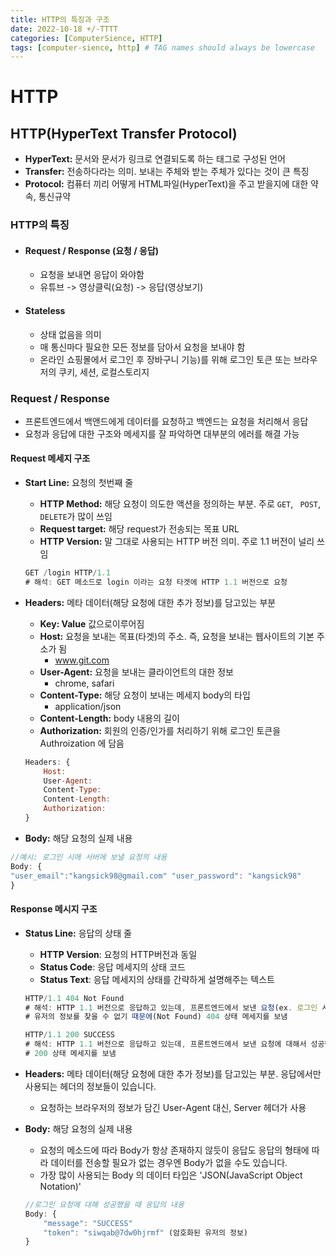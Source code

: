 ```yaml
---
title: HTTP의 특징과 구조
date: 2022-10-18 +/-TTTT
categories: [ComputerSience, HTTP]
tags: [computer-sience, http] # TAG names should always be lowercase
---
```


# HTTP

## HTTP(HyperText Transfer Protocol)

- **HyperText:** 문서와 문서가 링크로 연결되도록 하는 태그로 구성된 언어
- **Transfer:** 전송하다라는 의미. 보내는 주체와 받는 주체가 있다는 것이 큰 특징
- **Protocol:** 컴퓨터 끼리 어떻게 HTML파일(HyperText)을 주고 받을지에 대한 약속, 통신규약

### HTTP의 특징

- #### Request / Response (요청 / 응답)

  - 요청을 보내면 응답이 와야함
  - 유튜브 -> 영상클릭(요청) -> 응답(영상보기)

- #### Stateless

  - 상태 없음을 의미
  - 매 통신마다 필요한 모든 정보를 담아서 요청을 보내야 함
  - 온라인 쇼핑몰에서 로그인 후 장바구니 기능)를 위해 로그인 토큰 또는 브라우저의 쿠키, 세션, 로컬스토리지

### Request / Response

- 프론트엔드에서 백앤드에게 데이터를 요청하고 백엔드는 요청을 처리해서 응답
- 요청과 응답에 대한 구조와 메세지를 잘 파악하면 대부분의 에러를 해결 가능

#### Request 메세지 구조

- **Start Line:** 요청의 첫번째 줄

  - **HTTP Method:** 해당 요청이 의도한 액션을 정의하는 부분. 주로 `GET`, ` POST`, `DELETE`가 많이 쓰임
  - **Request target:** 해당 request가 전송되는 목표 URL
  - **HTTP Version:** 말 그대로 사용되는 HTTP 버전 의미. 주로 1.1 버전이 널리 쓰임

  ```js
  GET /login HTTP/1.1
  # 해석: GET 메소드로 login 이라는 요청 타겟에 HTTP 1.1 버전으로 요청
  ```

- **Headers:** 메타 데이터(해당 요청에 대한 추가 정보)를 담고있는 부분

  - **Key: Value** 값으로이루어짐
  - **Host:** 요청을 보내는 목표(타겟)의 주소. 즉, 요청을 보내는 웹사이트의 기본 주소가 됨
    - www.git.com
  - **User-Agent:** 요청을 보내는 클라이언트의 대한 정보
    - chrome, safari
  - **Content-Type:** 해당 요청이 보내는 메세지 body의 타입
    - application/json
  - **Content-Length:** body 내용의 길이
  - **Authorization:** 회원의 인증/인가를 처리하기 위해 로그인 토큰을 Authroization 에 담음

  ```js
  Headers: {
      Host:
      User-Agent:
      Content-Type:
      Content-Length:
      Authorization:
  }
  ```

- **Body:** 해당 요청의 실제 내용

```js
//예시: 로그인 시에 서버에 보낼 요청의 내용
Body: {
"user_email":"kangsick98@gmail.com" "user_password": "kangsick98"
}
```

#### Response 메시지 구조

- **Status Line:** 응답의 상태 줄

  - **HTTP Version**: 요청의 HTTP버전과 동일
  - **Status Code**: 응답 메세지의 상태 코드
  - **Status Text**: 응답 메세지의 상태를 간략하게 설명해주는 텍스트

  ```js
  HTTP/1.1 404 Not Found
  # 해석: HTTP 1.1 버전으로 응답하고 있는데, 프론트엔드에서 보낸 요청(ex. 로그인 시도)에 대해서
  # 유저의 정보를 찾을 수 없기 때문에(Not Found) 404 상태 메세지를 보냄

  HTTP/1.1 200 SUCCESS
  # 해석: HTTP 1.1 버전으로 응답하고 있는데, 프론트엔드에서 보낸 요청에 대해서 성공했기 때문에
  # 200 상태 메세지를 보냄
  ```

- **Headers:** 메타 데이터(해당 요청에 대한 추가 정보)를 담고있는 부분. 응답에서만 사용되는 헤더의 정보들이 있습니다.

  - 요청하는 브라우저의 정보가 담긴 User-Agent 대신, Server 헤더가 사용

- **Body:** 해당 요청의 실제 내용

  - 요청의 메소드에 따라 Body가 항상 존재하지 않듯이 응답도 응답의 형태에 따라 데이터를 전송할 필요가 없는 경우엔 Body가 없을 수도 있습니다.
  - 가장 많이 사용되는 Body 의 데이터 타입은 'JSON(JavaScript Object Notation)'

  ```js
  //로그인 요청에 대해 성공했을 때 응답의 내용
  Body: {
      "message": "SUCCESS"
      "token": "siwqab@7dw0hjrmf" (암호화된 유저의 정보)
  }
  ```
